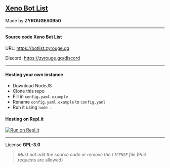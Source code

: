 ## [Xeno Bot List](https://botlist.zyrouge.gq)
Made by **ZYROUGE#0950**

---

#### Source code **Xeno Bot List**

URL: https://botlist.zyrouge.gq

Discord: https://zyrouge.gq/discord

---

#### Hosting your own instance

* Download NodeJS
* Clone this repo
* Fill in `config.yaml.example`
* Rename `config.yaml.example` to `config.yaml`
* Run it using `node .`

#### Hosting on Repl.it

[![Run on Repl.it](https://repl.it/badge/github/zyrouge/xeno-bot-list)](https://repl.it/github/zyrouge/xeno-bot-list)

---

License **GPL-3.0**
> *Must not edit the source code or remove the `LICENSE` file* (Pull requests are allowed)